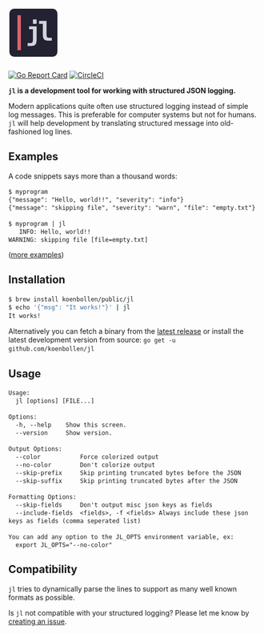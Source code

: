 # ![jl — JSON Logs](.github/logo.png)

[![Go Report Card](https://goreportcard.com/badge/github.com/koenbollen/jl)](https://goreportcard.com/report/github.com/koenbollen/jl)
[![CircleCI](https://circleci.com/gh/koenbollen/jl.svg?style=shield)](https://circleci.com/gh/koenbollen/jl)

**`jl` is a development tool for working with structured JSON logging.**

Modern applications quite often use structured logging instead of simple log
messages. This is preferable for computer systems but not for humans. `jl` will
help development by translating structured message into old-fashioned log lines.

## Examples

A code snippets says more than a thousand words:

    $ myprogram
    {"message": "Hello, world!!", "severity": "info"}
    {"message": "skipping file", "severity": "warn", "file": "empty.txt"}

    $ myprogram | jl
       INFO: Hello, world!!
    WARNING: skipping file [file=empty.txt]

([more examples](https://github.com/koenbollen/jl/tree/master/examples))

## Installation

```bash
$ brew install koenbollen/public/jl
$ echo '{"msg": "It works!"}' | jl
It works!
```

Alternatively you can fetch a binary from the
[latest release](https://github.com/koenbollen/jl/releases) or install the
latest development version from source: `go get -u github.com/koenbollen/jl`

## Usage

```
Usage:
  jl [options] [FILE...]

Options:
  -h, --help    Show this screen.
  --version     Show version.

Output Options:
  --color           Force colorized output
  --no-color        Don't colorize output
  --skip-prefix     Skip printing truncated bytes before the JSON
  --skip-suffix     Skip printing truncated bytes after the JSON

Formatting Options:
  --skip-fields     Don't output misc json keys as fields
  --include-fields  <fields>, -f <fields> Always include these json keys as fields (comma seperated list)

You can add any option to the JL_OPTS environment variable, ex:
  export JL_OPTS="--no-color"
```

## Compatibility

`jl` tries to dynamically parse the lines to support as many well
known formats as possible.

Is `jl` not compatible with your structured logging? Please let me
know by [creating an issue](https://github.com/koenbollen/jl/issues/new).
